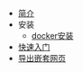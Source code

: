 


* [简介](docs/introduce.md)
* 安装
  * [docker安装](docs/docker_install.md)
* [快速入门](docs/get_started.md)
* [导出嵌套网页](docs/export_page.md)